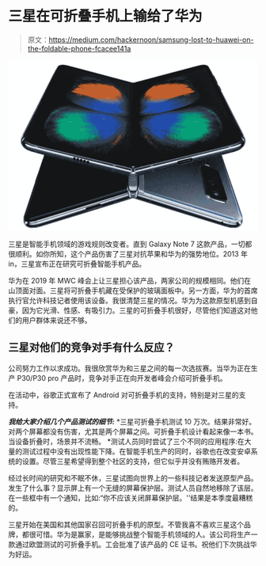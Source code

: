 # 三星在可折叠手机上输给了华为

> 原文：<https://medium.com/hackernoon/samsung-lost-to-huawei-on-the-foldable-phone-fcacee141a>

![](img/8c3ca52996d259e6e47b2222e284d1e1.png)

三星是智能手机领域的游戏规则改变者。直到 Galaxy Note 7 这款产品，一切都很顺利。如你所知，这个产品伤害了三星对抗苹果和华为的强势地位。2013 年 i̇n，三星宣布正在研究可折叠智能手机产品。

华为在 2019 年 MWC 峰会上让三星担心该产品，两家公司的规模相同。他们在山顶面对面。三星将可折叠手机藏在受保护的玻璃面板中。另一方面，华为的首席执行官允许科技记者使用该设备。我很清楚三星的情况。华为为这款原型机感到自豪，因为它光滑、性感、有吸引力。三星的可折叠手机很好，尽管他们知道这对他们的用户群体来说还不够。

## 三星对他们的竞争对手有什么反应？

公司努力工作以求成功。我很欣赏华为和三星之间的每一次选拔赛。当华为正在生产 P30/P30 pro 产品时，竞争对手正在向开发者峰会介绍可折叠手机。

在活动中，谷歌正式宣布了 Android 对可折叠手机的支持，特别是对三星的支持。

***我给大家介绍几个产品测试的细节:*** *三星可折叠手机测试 10 万次。结果非常好。对两个屏幕都没有伤害，尤其是两个屏幕之间。可折叠手机设计看起来像一本书。当设备折叠时，场景并不流畅。
*测试人员同时尝试了三个不同的应用程序:在大量的测试过程中没有出现性能下降。在智能手机生产的同时，谷歌也在改变安卓系统的设置。尽管三星希望得到整个社区的支持，但它似乎并没有贿赂开发者。

经过长时间的研究和不眠不休，三星试图向世界上的一些科技记者发送原型产品。发生了什么事？显示屏上有一个无缝的屏幕保护层。测试人员自然地移除了该层。在一些框中有一个通知，比如:“你不应该关闭屏幕保护层。''结果是本季度最糟糕的。

三星开始在美国和其他国家召回可折叠手机的原型。不管我喜不喜欢三星这个品牌，都很可惜。华为是赢家，是能够挑战整个智能手机领域的人。该公司将生产一款通过欧盟测试的可折叠手机。工会批准了该产品的 CE 证书。祝他们下次挑战华为好运。